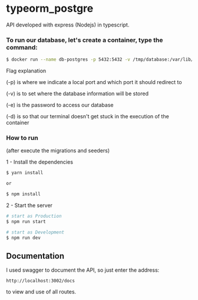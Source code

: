 # typeorm_postgre

API developed with express (Nodejs) in typescript.


### To run our database, let's create a container, type the command:

```bash
$ docker run --name db-postgres -p 5432:5432 -v /tmp/database:/var/lib/postgresql/data -e POSTGRES_PASSWORD=1234 -d postgres
```

Flag explanation

(-p) is where we indicate a local port and which port it should redirect to

(-v) is to set where the database information will be stored

(-e) is the password to access our database

(-d) is so that our terminal doesn't get stuck in the execution of the container


### How to run

(after execute the migrations and seeders)

1 - Install the dependencies

```bash
$ yarn install

or

$ npm install
```

2 - Start the server

```bash
# start as Production
$ npm run start

# start as Development
$ npm run dev
```


## Documentation

I used swagger to document the API, so just enter the address:

`http://localhost:3002/docs`

to view and use of all routes.
